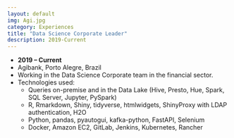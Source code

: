 ```yaml
---
layout: default
img: Agi.jpg
category: Experiences
title: "Data Science Corporate Leader"
description: 2019-Current
---
```



* __2019 – Current__
* Agibank, Porto Alegre, Brazil
* Working in the Data Science Corporate team in the financial sector.
* Technologies used:
    + Queries on-premise and in the Data Lake (Hive, Presto, Hue, Spark, SQL Server, Jupyter, PySpark)
    + R, Rmarkdown, Shiny, tidyverse, htmlwidgets, ShinyProxy with LDAP authentication, H2O
	+ Python, pandas, pyautogui, kafka-python, FastAPI, Selenium
    + Docker, Amazon EC2, GitLab, Jenkins, Kubernetes, Rancher